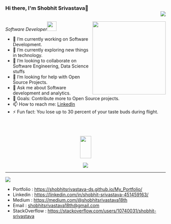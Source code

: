 ### Hi there, I'm Shobhit Srivastava👋 <div align = 'right'>![](https://komarev.com/ghpvc/?username=shobhitsrivastava-ds&color=yellow)</div>

<img align='right' src="https://media.giphy.com/media/M9gbBd9nbDrOTu1Mqx/giphy.gif" width="230">
<p><em>Software Developer<img src="https://media.giphy.com/media/WUlplcMpOCEmTGBtBW/giphy.gif" width="30"> 
</em></p>

- 🔭 I’m currently working on Software Development.
- 🌱 I’m currently exploring new things in technology.
- 👯 I’m looking to collaborate on Software Engineering, Data Science stuffs
- 🤔 I’m looking for help with Open Source Projects.
- 💬 Ask me about Software development and analytics.
- 🥅 Goals: Contribute more to Open Source projects.
- 📫 How to reach me: <a href= "https://linkedin.com/in/shobhit-srivastava-451459163/">LinkedIn</a>
- ⚡ Fun fact: You lose up to 30 percent of your taste buds during flight.
<br><br>
<br>

<p align= "center"><img src="https://media2.giphy.com/media/QmGShkWAWid2hzCqHE/giphy.gif" width= "35" height= "70"></p>

<p align= "center"><img src="https://github-readme-stats.vercel.app/api?username=shobhitsrivastava-ds&show_icons=true"></p>
<hr>
<img src="https://spectrapackautomation.com/img/contactme.gif" />

- Portfolio : https://shobhitsrivastava-ds.github.io/My_Portfolio/
- Linkedin : https://linkedin.com/in/shobhit-srivastava-451459163/
- Medium : https://medium.com/@shobhitsrivastava18th
- Email : shobhitsrivastava18th@gmail.com
- StackOverflow : https://stackoverflow.com/users/10740031/shobhit-srivastava

<!--
<p align="center">
  <img src="https://spectrapackautomation.com/img/contactme.gif" />
</p>
-->

<!--
**shobhitsrivastava-ds/shobhitsrivastava-ds** is a ✨ _special_ ✨ repository because its `README.md` (this file) appears on your GitHub profile.-->

<!-- Here are some ideas to get you started:-->

